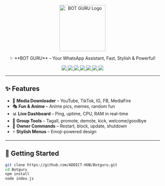 <p align="center">
  <!-- Bot Logo -->
  <img src="https://files.catbox.moe/op2ca2.jpg" alt="BOT GURU Logo" width="150" />
</p>

<p align="center">
</p>
  <p align="center">
✨ **BOT GURU** – Your WhatsApp Assistant, Fast, Stylish & Powerful!  
</p>

<p align="center">

<!-- Repo Button -->
<a href="https://github.com/ADDICT-HUB/Botguru">
  <img src="https://img.shields.io/badge/FORK_REPO-Botguru-ff6f61?style=for-the-badge&logo=github&logoColor=white&colorA=ff9a9e&colorB=ff6f61" />
</a>

<!-- Contact Owner -->
<a href="https://wa.me/254116284050">
  <img src="https://img.shields.io/badge/CONTACT-Owner-00c853?style=for-the-badge&logo=whatsapp&logoColor=white&colorA=a5d6a7&colorB=00c853" />
</a>

<!-- Channel -->
<a href="https://whatsapp.com/channel/0029VaCdLgAFsBI1z8lqLm0B">
  <img src="https://img.shields.io/badge/JOIN-Channel-2196f3?style=for-the-badge&logo=telegram&logoColor=white&colorA=64b5f6&colorB=2196f3" />
</a>

<!-- Pairing -->
<a href="https://session-v35f.onrender.com/pair">
  <img src="https://img.shields.io/badge/PAIR_BOT-Session_Generate-9c27b0?style=for-the-badge&logo=fastapi&logoColor=white&colorA=ba68c8&colorB=9c27b0" />
</a>

<!-- Heroku -->
<a href="https://dashboard.heroku.com/new?template=https%3A%2F%2Fgithub.com%2FADDICT-HUB%2FBotguru">
  <img src="https://img.shields.io/badge/DEPLOY_TO-Heroku-673ab7?style=for-the-badge&logo=heroku&logoColor=white&colorA=9575cd&colorB=673ab7" />
</a>

<!-- Render -->
<a href="https://render.com/deploy">
  <img src="https://img.shields.io/badge/DEPLOY_TO-Render-00bfa5?style=for-the-badge&logo=render&logoColor=white&colorA=26a69a&colorB=00bfa5" />
</a>

<!-- Koyeb -->
<a href="https://app.koyeb.com/deploy?type=git&repository=github.com/ADDICT-HUB/Botguru&branch=main&name=botguru">
  <img src="https://img.shields.io/badge/DEPLOY_TO-Koyeb-121212?style=for-the-badge&logo=koyeb&logoColor=white&colorA=424242&colorB=121212" />
</a>

</p>

---

## ✨ Features

- 🎵 **Media Downloader** – YouTube, TikTok, IG, FB, MediaFire  
- 🎭 **Fun & Anime** – Anime pics, memes, random fun  
- 📊 **Live Dashboard** – Ping, uptime, CPU, RAM in real-time  
- 👥 **Group Tools** – Tagall, promote, demote, kick, welcome/goodbye  
- 👑 **Owner Commands** – Restart, block, update, shutdown  
- ⚡ **Stylish Menus** – Emoji-powered design  

---

## 🚀 Getting Started

```bash
git clone https://github.com/ADDICT-HUB/Botguru.git
cd Botguru
npm install
node index.js
